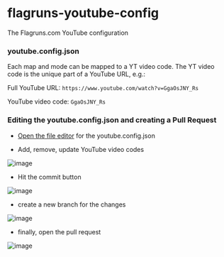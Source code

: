 # flagruns-youtube-config
The Flagruns.com YouTube configuration

### youtube.config.json
Each map and mode can be mapped to a YT video code. The YT video code is the unique part of a YouTube URL, e.g.: 

Full YouTube URL:   `https://www.youtube.com/watch?v=GgaOsJNY_Rs` 

YouTube video code: `GgaOsJNY_Rs`

### Editing the youtube.config.json and creating a Pull Request
- [Open the file editor](https://github.com/Flagruns/flagruns-youtube-config/edit/main/youtube.config.json) for the youtube.config.json

- Add, remove, update YouTube video codes
  
![image](https://github.com/user-attachments/assets/78efb14b-4ba6-4a0a-9f7a-ea5bf44b1bd5)

- Hit the commit button
  
![image](https://github.com/user-attachments/assets/891bc017-8050-4e30-96af-586591b99eff)

- create a new branch for the changes
  
![image](https://github.com/user-attachments/assets/49e06de7-afde-4134-ae50-d260fc75421c)

- finally, open the pull request

![image](https://github.com/user-attachments/assets/56bc7f68-fc64-47be-825b-74ab18101ef9)


